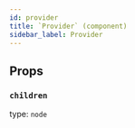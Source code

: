 ```yaml
---
id: provider
title: `Provider` (component)
sidebar_label: Provider
---
```



Props
-----

### `children`

type: `node`

